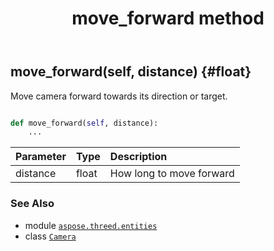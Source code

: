 ﻿---
title: move_forward method
second_title: Aspose.3D for Python via .NET API References
description: 
type: docs
weight: 60
url: /python-net/aspose.threed.entities/camera/move_forward/
is_root: false
---

## move_forward(self, distance) {#float}

Move camera forward towards its direction or target.



```python

def move_forward(self, distance):
    ...
```


| Parameter | Type | Description |
| :- | :- | :- |
| distance | float | How long to move forward |



### See Also
* module [`aspose.threed.entities`](../../)
* class [`Camera`](/3d/python-net/aspose.threed.entities/camera)
